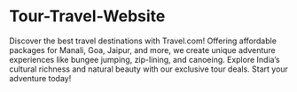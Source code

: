 # Tour-Travel-Website
Discover the best travel destinations with Travel.com! Offering affordable packages for Manali, Goa, Jaipur, and more, we create unique adventure experiences like bungee jumping, zip-lining, and canoeing. Explore India’s cultural richness and natural beauty with our exclusive tour deals. Start your adventure today!
